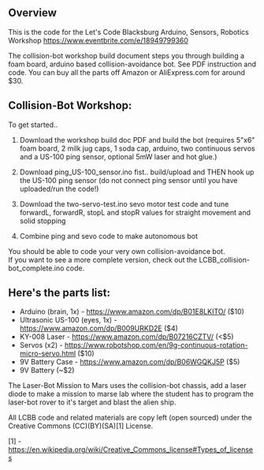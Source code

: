 ## Overview
This is the code for the Let's Code Blacksburg Arduino, Sensors, Robotics Workshop
https://www.eventbrite.com/e/18949799360

The collision-bot workshop build document steps you through building a foam board, arduino based collision-avoidance bot. See PDF instruction and code.  You can buy all the parts off Amazon or AliExpress.com for around $30. 

## Collision-Bot Workshop:
To get started..

1.  Download the workshop build doc PDF and build the bot (requires 5"x6" foam board, 2 milk jug caps, 1 soda cap, arduino, two continuous servos and a US-100 ping sensor, optional 5mW laser and hot glue.)

2. Download ping_US-100_sensor.ino fist.. build/upload and THEN hook up the US-100 ping sensor (do not connect ping sensor until you have uploaded/run the code!)

3. Download the two-servo-test.ino sevo motor test code and tune forwardL, forwardR, stopL and stopR values for straight movement and solid stopping

4. Combine ping and sevo code to make autonomous bot

You should be able to code your very own collision-avoidance bot.  
If you want to see a more complete version, check out the LCBB_collision-bot_complete.ino code.

## Here's the parts list:
* Arduino (brain, 1x) - https://www.amazon.com/dp/B01E8LKITO/ ($10)
* Ultrasonic US-100 (eyes, 1x) - https://www.amazon.com/dp/B009URKD2E ($4)
* KY-008 Laser - https://www.amazon.com/dp/B07216CZTV/  (<$5)
* Servos (x2) - https://www.robotshop.com/en/9g-continuous-rotation-micro-servo.html ($10)
* 9V Battery Case - https://www.amazon.com/dp/B06WGQKJ5P ($5)
* 9V Battery (~$2)

The Laser-Bot Mission to Mars uses the collision-bot chassis, add a laser diode to make a mission to marse lab where the student has to program the laser-bot rover to it's target and blast the alien ship.


All LCBB code and related materials are copy left (open sourced) under the Creative Commons (CC)(BY)(SA)[1] License.

[1] - https://en.wikipedia.org/wiki/Creative_Commons_license#Types_of_licenses
